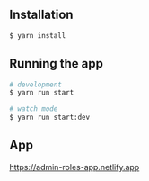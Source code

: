 ## Installation

```bash
$ yarn install
```

## Running the app

```bash
# development
$ yarn run start

# watch mode
$ yarn run start:dev
```

## App
https://admin-roles-app.netlify.app
